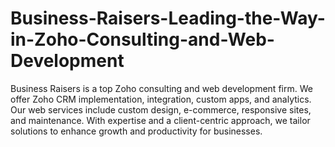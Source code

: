 # Business-Raisers-Leading-the-Way-in-Zoho-Consulting-and-Web-Development
Business Raisers is a top Zoho consulting and web development firm. We offer Zoho CRM implementation, integration, custom apps, and analytics. Our web services include custom design, e-commerce, responsive sites, and maintenance. With expertise and a client-centric approach, we tailor solutions to enhance growth and productivity for businesses.
